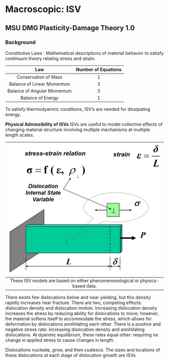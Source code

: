 <!-- 220414 -->
# Macroscopic: ISV

## MSU DMG Plasticity-Damage Theory 1.0
### Background
Constitutive Laws
: Mathematical descriptions of material behavior to satisfy continuum theory relating stress and strain.

| Law | Number of Equations |
|:--:|:--:|
| Conservation of Mass | 1 |
| Balance of Linear Momentum | 3 |
| Balance of Angular Momentum | 3 |
| Balance of Energy | 1 |

To satisfy thermodyanmic conditions, ISV’s are needed for dissipating energy.

<!-- 220419 -->

**Physical Admissibility of ISVs**
ISVs are useful to model collective effects of changing material structure involving multiple mechanisms at multiple length scales.

| ![](../../../attachments/engr-851-001-integrated-computational-materials-engineering/models_220419_170544_EST.png) |
|:--:|
| These ISV models are based on either phenomenonological or physics-based data. |

There exists few dislocations below and near yielding, but this density rapidly increases near fracture.
There are two, competing effects: dislocation density and dislocation motion.
Increasing dislocation density increases the stress by reducing ability for dislocations to move; however, the material softens itself to accommodate the stress, which allows for deformation by dislocations annihilating each other.
There is a positive and negative stress rate: increasing dislocation density and annihilating dislocations.
At dyanmic equilibrium, these rates equal other: requiring no change in applied stress to cause changes in length.

Dislocations nucleate, grow, and then coalesce.
The sizes and locations of these dislocations at each stage of dislocation growth are ISVs.

<!-- 220421 -->
<!-- 220426 -->